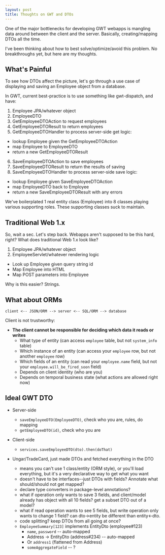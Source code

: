 ```yaml
---
layout: post
title: Thoughts on GWT and DTOs
---
```


One of the major bottlenecks for developing GWT webapps is mangling data around between the client and the server. Basically, creating/mapping DTOs all the time.

I've been thinking about how to best solve/optimize/avoid this problem. No breakthroughs yet, but here are my thoughts.

What's Painful
--------------

To see how DTOs affect the picture, let's go through a use case of displaying and saving an Employee object from a database.

In GWT, current best-practice is to use something like gwt-dispatch, and have:

1. Employee JPA/whatever object
2. EmployeeDTO
3. GetEmployeeDTOAction to request employees
4. GetEmployeeDTOResult to return employees
5. GetEmployeeDTOHandler to process server-side get logic:
  * lookup Employee given the GetEmployeeDTOAction
  * map Employee to EmployeeDTO
  * return a new GetEmployeeDTOResult
6. SaveEmployeeDTOAction to save employees
7. SaveEmployeeDTOResult to return the results of saving
8. SaveEmployeeDTOHandler to process server-side save logic:
  * lookup Employee given SaveEmployeeDTOAction
  * map EmployeeDTO back to Employee
  * return a new SaveEmployeeDTOResult with any errors

We've boilerplated 1 real entity class (Employee) into 8 classes playing various supporting roles. These supporting classes suck to maintain.

Traditional Web 1.x
-------------------

So, wait a sec. Let's step back. Webapps aren't supposed to be this hard, right? What does traditional Web 1.x look like?

1. Employee JPA/whatever object
2. EmployeeServlet/whatever rendering logic
  * Look up Employee given query string id
  * Map Employee into HTML
  * Map POST parameters into Employee

Why is this easier? Strings.

What about ORMs
---------------

    client <-- JSON/ORM --> server <-- SQL/ORM --> database

Client is not trustworthy:

* **The client cannot be responsible for deciding which data it reads or writes**
  * What type of entity (can access `employee` table, but not `system_info` table)
  * Which instance of an entity (can access your `employee` row, but not another `employee` row)
  * Which fields of an entity (can read your `employee.name` field, but not your `employee.will_be_fired_soon` field)
  * Depends on client identity (who are you)
  * Depends on temporal business state (what actions are allowed right now)

Ideal GWT DTO
-------------

* Server-side
  * `saveEmployeeDTO(EmployeeDTO)`, check who you are, rules, do mapping
  * `getEmployeeDTO(id)`, check who you are
* Client-side
  * `services.saveEmployeeDTO(dto).then(doThat)`

* Ungar/TradeCard, just made DTOs and fetched everything in the DTO
  * means you can't use 1 class/entity (ORM style), or you'll load everything, but it's a very declarative way to get what you want
  * doesn't have to be interfaces--just DTOs with fields? Annotate what should/should not get mapped?
  * declare type converters in package-level annotations?
  * what if operation only wants to save 3 fields, and client/model already has object with all 10 fields? get a subset DTO out of a model?
  * what if read operation wants to see 5 fields, but write operation only wants to change 1 field? can dto->entity be different than entity<-dto.
  * code splitting? keep DTOs from all going at once?
  * `EmployeeSummary[123]` implements EntityDto (employee#123)
    * `name`, `password` -- auto-mapped
    * Address -> EntityDto (address#234) -- auto-mapped
    * Or `address1` (flattened from Address)
    * `someAggregateField` -- ?

